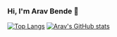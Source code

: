 ### Hi, I'm Arav Bende 👋

[![Top Langs](https://github-readme-stats.vercel.app/api/top-langs/?username=AravBende&show_icons=true&theme=dark)](https://github.com/AravBende/github-readme-stats) [![Arav's GitHub stats](https://github-readme-stats.vercel.app/api?username=AravBende&show_icons=true&theme=dark)](https://github.com/AravBende/github-readme-stats)

<!--
**AravBende/AravBende** is a ✨ _special_ ✨ repository because its `README.md` (this file) appears on your GitHub profile.

Here are some ideas to get you started:

- 🔭 I’m currently working on ...
- 🌱 I’m currently learning Python
- 👯 I’m looking to collaborate on ...
- 🤔 I’m looking for help with ...
- 💬 Ask me about ...
- 📫 How to reach me: ...
- 😄 Pronouns: ...
- ⚡ Fun fact: ...
-->
